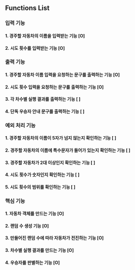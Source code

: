 ## Functions List

### 입력 기능
#### 1. 경주할 자동차의 이름을 입력받는 기능 [O]
#### 2. 시도 횟수를 입력받는 기능 [O]

### 출력 기능
#### 1. 경주할 자동차 이름 입력을 요청하는 문구를 출력하는 기능 [O]
#### 2. 시도 횟수 입력을 요청하는 문구를 출력하는 기능 [O]
#### 3. 각 차수별 실행 결과를 출력하는 기능 [ ]
#### 4. 단독 우승자 안내 문구를 출력하는 기능 [ ]

### 예외 처리 기능
#### 1. 경주할 자동차의 이름이 5자가 넘지 않는지 확인하는 기능 [ ]
#### 2. 경주할 자동차의 이름에 특수문자가 들어가 있는지 확인하는 기능 [ ]
#### 3. 경주할 자동차가 2대 이상인지 확인하는 기능 [ ]
#### 4. 시도 횟수가 숫자인지 확인하는 기능 [ ]
#### 5. 시도 횟수의 범위를 확인하는 기능 [ ]

### 핵심 기능
#### 1. 자동차 객체를 만드는 기능 [O]
#### 2. 랜덤 수 생성 기능 [O]
#### 3. 만들어진 랜덤 수에 따라 자동차가 전진하는 기능 [O]
#### 3. 차수별 실행 결과를 만드는 기능 [O]
#### 4. 우승자를 판별하는 기능 [O]

